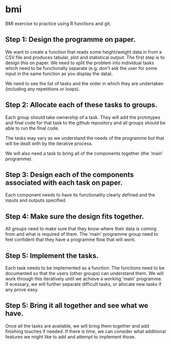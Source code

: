 # bmi
BMI exercise to practice using R functions and git.

## Step 1: Design the programme on paper.
We want to create a function that reads some height/weight data in from a CSV file and produces tabular, plot and statistical output. The first step is to design this on paper. We need to split the problem into individual tasks which need to be functionally separate (e.g. don't ask the user for some input in the same function as you display the data).

We need to see the list of tasks and the order in which they are undertaken (including any repetitions or loops).

## Step 2: Allocate each of these tasks to groups.
Each group should take ownership of a task. They will add the prototypes and final code for that task to the github repository and all groups should be able to run the final code.

The tasks may vary as we understand the needs of the programme but that will be dealt with by the iterative process.

We will also need a task to bring all of the components together (the 'main' programme).

## Step 3: Design each of the components associated with each task on paper.
Each component needs to have its functionality clearly defined and the inputs and outputs specified.

## Step 4: Make sure the design fits together.
All groups need to make sure that they know where their data is coming from and what is required of them. The 'main' programme group need to feel confident that they have a programme flow that will work.

## Step 5: Implement the tasks.
Each task needs to be implemented as a function. The functions need to be documented so that the users (other groups) can understand them. We will work through this iteratively until we achieve a working 'main' programme. If ecessary, we will further separate difficult tasks, or allocate new tasks if any prove easy.

## Step 5: Bring it all together and see what we have.
Once all the tasks are available, we will bring them together and add finishing touches if needed. If there is time, we can consider what additional features we might like to add and attempt to implement those.
